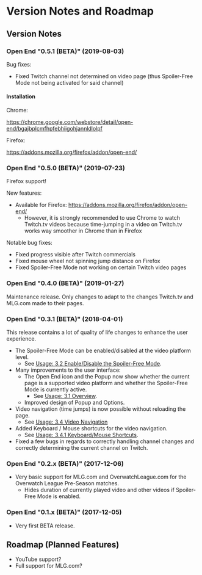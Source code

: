 # Version Notes and Roadmap


## Version Notes


### Open End "0.5.1 (BETA)" (2019-08-03)

Bug fixes:

- Fixed Twitch channel not determined on video page (thus Spoiler-Free Mode not being activated for said channel)


#### Installation

Chrome:

https://chrome.google.com/webstore/detail/open-end/bgajbplcmfhpfebhiigohjannldlolpf

Firefox:

https://addons.mozilla.org/firefox/addon/open-end/


### Open End "0.5.0 (BETA)" (2019-07-23)

Firefox support!

New features:

- Available for Firefox: https://addons.mozilla.org/firefox/addon/open-end/
  - However, it is strongly recommended to use Chrome to watch Twitch.tv videos because time-jumping in a video on Twitch.tv works way smoother in Chrome than in Firefox

Notable bug fixes:

- Fixed progress visible after Twitch commercials
- Fixed mouse wheel not spinning jump distance on Firefox
- Fixed Spoiler-Free Mode not working on certain Twitch video pages


### Open End "0.4.0 (BETA)" (2019-01-27)

Maintenance release. Only changes to adapt to the changes Twitch.tv and MLG.com made to their pages.


### Open End "0.3.1 (BETA)" (2018-04-01)

This release contains a lot of quality of life changes to enhance the user experience.

- The Spoiler-Free Mode can be enabled/disabled at the video platform level.
  - See [Usage: 3.2 Enable/Disable the Spoiler-Free Mode](../README.md#32-enabledisable-the-spoiler-free-mode).
- Many improvements to the user interface:
  - The Open End icon and the Popup now show whether the current page is a supported video platform and whether the Spoiler-Free Mode is currently active.
    - See [Usage: 3.1 Overview](../README.md#31-overview). 
  - Improved design of Popup and Options.
- Video navigation (time jumps) is now possible without reloading the page.
  - See [Usage: 3.4 Video Navigation](../README.md#34-video-navigation)
- Added Keyboard / Mouse shortcuts for the video navigation.
  - See [Usage: 3.4.1 Keyboard/Mouse Shortcuts](../README.md#341-keyboardmouse-shortcuts).
- Fixed a few bugs in regards to correctly handling channel changes and correctly determining the current channel on Twitch.


### Open End "0.2.x (BETA)" (2017-12-06)
- Very basic support for MLG.com and OverwatchLeague.com for the Overwatch League Pre-Season matches.
  - Hides duration of currently played video and other videos if Spoiler-Free Mode is enabled.
  
  
### Open End "0.1.x (BETA)" (2017-12-05)
- Very first BETA release.


## Roadmap (Planned Features)
- YouTube support?
- Full support for MLG.com?
